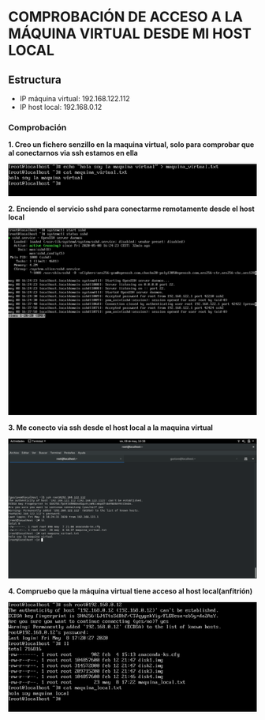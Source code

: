 # COMPROBACIÓN DE ACCESO A LA MÁQUINA VIRTUAL DESDE MI HOST LOCAL

## Estructura

- IP máquina virtual: 192.168.122.112
- IP host local: 192.168.0.12

### Comprobación

**1. Creo un fichero senzillo en la maquina virtual, solo para comprobar que al conectarnos via ssh estamos en ella**

![Fichero maquina](../img/fichero_maquina.png)

**2. Enciendo el servicio sshd para conectarme remotamente desde el host local**

![Encender sshd](../img/servicio_sshd.png)

**3. Me conecto via ssh desde el host local a la maquina virtual**

![Connexión a la máquina virtual](../img/comprobacion_acceso_mv.png)

**4. Compruebo que la máquina virtual tiene acceso al host local(anfitrión)**

![Connexión a mi host local](../img/comprobacion_acceso_hl.png)


